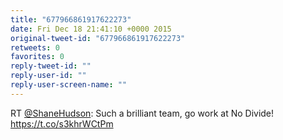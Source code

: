 ```yaml
---
title: "677966861917622273"
date: Fri Dec 18 21:41:10 +0000 2015
original-tweet-id: "677966861917622273"
retweets: 0
favorites: 0
reply-tweet-id: ""
reply-user-id: ""
reply-user-screen-name: ""
---
```

RT <a href="https://twitter.com/ShaneHudson">@ShaneHudson</a>: Such a brilliant team, go work at No Divide! <a href="https://t.co/s3khrWCtPm">https://t.co/s3khrWCtPm</a>
